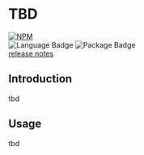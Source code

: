 TBD
=============================================================

[![NPM](https://nodei.co/npm/@alt-javascript/contexts.svg?downloads=true&downloadRank=true)](https://nodei.co/npm/@alt-javascript/contexts/)
<br/>
![Language Badge](https://img.shields.io/github/languages/top/alt-javascript/contexts)
![Package Badge](https://img.shields.io/npm/v/@alt-javascript/contexts) <br/>
[release notes](https://github.com/alt-javascript/contexts/blob/main/History.md)

<a name="intro">Introduction</a>
--------------------------------
tbd

<a name="usage">Usage</a>
-------------------------

tbd
